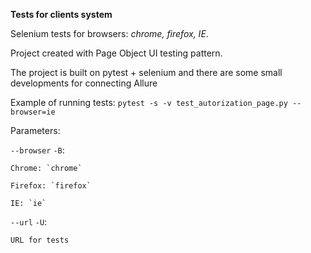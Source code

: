 **Tests for clients system**

Selenium tests for browsers: _chrome, firefox, IE_.

Project created with Page Object UI testing pattern.

The project is built on pytest + selenium and there are some small developments for connecting Allure

Example of running tests:
`pytest -s -v test_autorization_page.py --browser=ie`

Parameters:
 
 `--browser` `-B`:

    Chrome: `chrome`

    Firefox: `firefox`

    IE: `ie`

`--url` `-U`:
    
    URL for tests